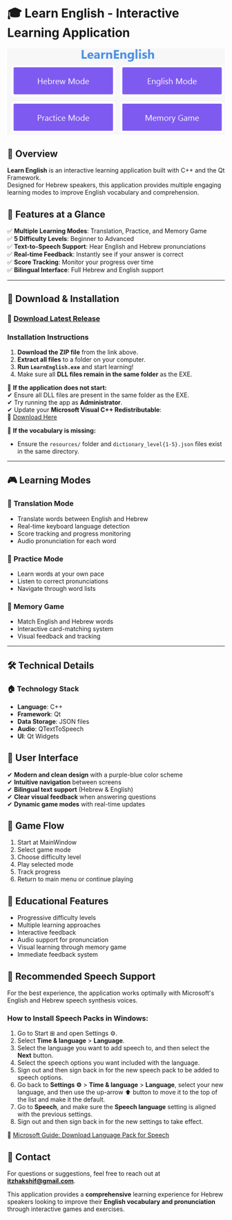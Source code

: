 # 🎓 Learn English - Interactive Learning Application

<p align="center">
  <img src="resources/LearnEnglish.png" alt="Learn English App">
</p>

## 📝 Overview

**Learn English** is an interactive learning application built with C++ and the Qt Framework.  
Designed for Hebrew speakers, this application provides multiple engaging learning modes to improve English vocabulary and comprehension.

## 🚀 Features at a Glance

✅ **Multiple Learning Modes**: Translation, Practice, and Memory Game  
✅ **5 Difficulty Levels**: Beginner to Advanced  
✅ **Text-to-Speech Support**: Hear English and Hebrew pronunciations  
✅ **Real-time Feedback**: Instantly see if your answer is correct  
✅ **Score Tracking**: Monitor your progress over time  
✅ **Bilingual Interface**: Full Hebrew and English support

---

## 📝 Download & Installation

### 🔗 [Download Latest Release](https://github.com/itzhaksh/EnglishLearningApp/releases/download/v1.0.1/LearnEnglish-v1.0.1.zip)

### Installation Instructions

1. **Download the ZIP file** from the link above.
2. **Extract all files** to a folder on your computer.
3. **Run `LearnEnglish.exe`** and start learning!
4. Make sure all **DLL files remain in the same folder** as the EXE.

🚠 **If the application does not start:**  
✔ Ensure all DLL files are present in the same folder as the EXE.  
✔ Try running the app as **Administrator**.  
✔ Update your **Microsoft Visual C++ Redistributable**:  
🔗 [Download Here](https://learn.microsoft.com/en-us/cpp/windows/latest-supported-vc-redist?view=msvc-170#latest-microsoft-visual-c-redistributable-version)

🚠 **If the vocabulary is missing:**
- Ensure the `resources/` folder and `dictionary_level{1-5}.json` files exist in the same directory.

---

## 🎮 Learning Modes

### 🔹 **Translation Mode**
- Translate words between English and Hebrew
- Real-time keyboard language detection
- Score tracking and progress monitoring
- Audio pronunciation for each word

### 🔹 **Practice Mode**
- Learn words at your own pace
- Listen to correct pronunciations
- Navigate through word lists

### 🔹 **Memory Game**
- Match English and Hebrew words
- Interactive card-matching system
- Visual feedback and tracking

---

## 🛠️ Technical Details

### 🏠 **Technology Stack**
- **Language**: C++
- **Framework**: Qt
- **Data Storage**: JSON files
- **Audio**: QTextToSpeech
- **UI**: Qt Widgets

## 🎨 User Interface

✔ **Modern and clean design** with a purple-blue color scheme  
✔ **Intuitive navigation** between screens  
✔ **Bilingual text support** (Hebrew & English)  
✔ **Clear visual feedback** when answering questions  
✔ **Dynamic game modes** with real-time updates

## 🔄 Game Flow

1. Start at MainWindow
2. Select game mode
3. Choose difficulty level
4. Play selected mode
5. Track progress
6. Return to main menu or continue playing

## 🎯 Educational Features

- Progressive difficulty levels
- Multiple learning approaches
- Interactive feedback
- Audio support for pronunciation
- Visual learning through memory game
- Immediate feedback system

## 👥 Recommended Speech Support

For the best experience, the application works optimally with Microsoft's English and Hebrew speech synthesis voices.

### How to Install Speech Packs in Windows:

1. Go to Start ⊞ and open Settings ⚙️.
2. Select **Time & language** > **Language**.
3. Select the language you want to add speech to, and then select the **Next** button.
4. Select the speech options you want included with the language.
5. Sign out and then sign back in for the new speech pack to be added to speech options.
6. Go back to **Settings ⚙️** > **Time & language** > **Language**, select your new language, and then use the up-arrow ⬆️ button to move it to the top of the list and make it the default.
7. Go to **Speech**, and make sure the **Speech language** setting is aligned with the previous settings.
8. Sign out and then sign back in for the new settings to take effect.

🔗 [Microsoft Guide: Download Language Pack for Speech](https://support.microsoft.com/en-us/windows/download-language-pack-for-speech-24d06ef3-ca09-ddcc-70a0-63606fd16394)

## 📧 Contact

For questions or suggestions, feel free to reach out at **[itzhakshif@gmail.com](mailto:itzhakshif@gmail.com)**.

This application provides a **comprehensive** learning experience for Hebrew speakers looking to improve their **English vocabulary and pronunciation** through interactive games and exercises.
